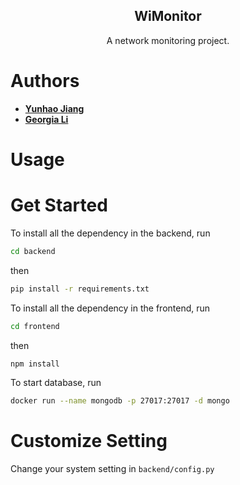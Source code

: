 <h2 align="center">WiMonitor</h2>
<p align="center">
    A network monitoring project.

# Authors
* **[Yunhao Jiang](https://github.com/yunhao-jiang)** 
* **[Georgia Li](https://github.com/nori210)**  

# Usage


# Get Started
To install all the dependency in the backend, run
  ```sh
 cd backend
  ```
then
  ```sh
 pip install -r requirements.txt
  ```
To install all the dependency in the frontend, run
  ```sh
 cd frontend
  ```
then
  ```sh
 npm install
  ```

To start database, run
  ```sh
  docker run --name mongodb -p 27017:27017 -d mongo
  ```
# Customize Setting

Change your system setting in `backend/config.py`

